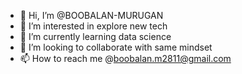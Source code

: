 - 👋 Hi, I’m @BOOBALAN-MURUGAN
- 👀 I’m interested in explore new tech
- 🌱 I’m currently learning data science
- 💞️ I’m looking to collaborate with same mindset
- 📫 How to reach me @boobalan.m2811@gmail.com

<!---
BOOBALAN-MURUGAN/BOOBALAN-MURUGAN is a ✨ special ✨ repository because its `README.md` (this file) appears on your GitHub profile.
You can click the Preview link to take a look at your changes.
--->
